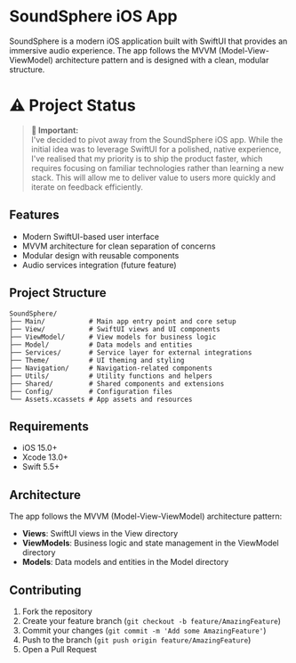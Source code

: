 # SoundSphere iOS App

SoundSphere is a modern iOS application built with SwiftUI that provides an immersive audio experience. The app follows the MVVM (Model-View-ViewModel) architecture pattern and is designed with a clean, modular structure.

# ⚠️ Project Status  
> **🚨 Important:**  
> I've decided to pivot away from the SoundSphere iOS app. While the initial idea was to leverage SwiftUI for a polished, native experience, I've realised that my priority is to ship the product faster, which requires focusing on familiar technologies rather than learning a new stack. This will allow me to deliver value to users more quickly and iterate on feedback efficiently.

## Features

- Modern SwiftUI-based user interface
- MVVM architecture for clean separation of concerns
- Modular design with reusable components
- Audio services integration (future feature)

## Project Structure

```
SoundSphere/
├── Main/           # Main app entry point and core setup
├── View/           # SwiftUI views and UI components
├── ViewModel/      # View models for business logic
├── Model/          # Data models and entities
├── Services/       # Service layer for external integrations
├── Theme/          # UI theming and styling
├── Navigation/     # Navigation-related components
├── Utils/          # Utility functions and helpers
├── Shared/         # Shared components and extensions
├── Config/         # Configuration files
└── Assets.xcassets # App assets and resources
```

## Requirements

- iOS 15.0+
- Xcode 13.0+
- Swift 5.5+

## Architecture

The app follows the MVVM (Model-View-ViewModel) architecture pattern:

- **Views**: SwiftUI views in the View directory
- **ViewModels**: Business logic and state management in the ViewModel directory
- **Models**: Data models and entities in the Model directory

## Contributing

1. Fork the repository
2. Create your feature branch (`git checkout -b feature/AmazingFeature`)
3. Commit your changes (`git commit -m 'Add some AmazingFeature'`)
4. Push to the branch (`git push origin feature/AmazingFeature`)
5. Open a Pull Request
